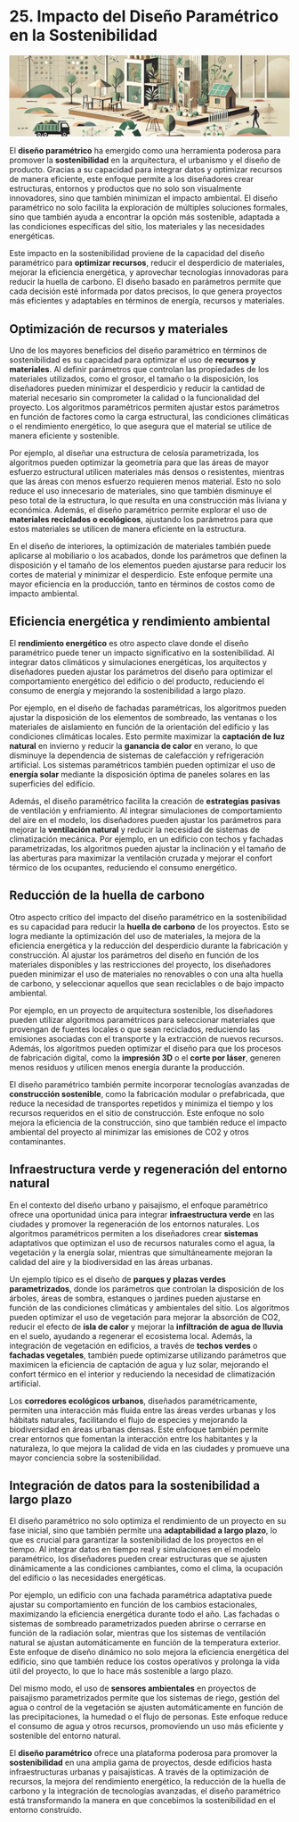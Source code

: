 # 25. Impacto del Diseño Paramétrico en la Sostenibilidad

![imagen17-clase25](seccion5-imagenes/2024-09-28_10-54-51-5a60191b84ee6fdaa4220f848c35293b.webp)

El **diseño paramétrico** ha emergido como una herramienta poderosa para promover la **sostenibilidad** en la arquitectura, el urbanismo y el
diseño de producto. Gracias a su capacidad para integrar datos y optimizar recursos de manera eficiente, este enfoque permite a los
diseñadores crear estructuras, entornos y productos que no solo son visualmente innovadores, sino que también minimizan el impacto ambiental.
El diseño paramétrico no solo facilita la exploración de múltiples soluciones formales, sino que también ayuda a encontrar la opción más
sostenible, adaptada a las condiciones específicas del sitio, los materiales y las necesidades energéticas.

Este impacto en la sostenibilidad proviene de la capacidad del diseño paramétrico para **optimizar recursos**, reducir el desperdicio de
materiales, mejorar la eficiencia energética, y aprovechar tecnologías innovadoras para reducir la huella de carbono. El diseño basado en
parámetros permite que cada decisión esté informada por datos precisos, lo que genera proyectos más eficientes y adaptables en términos de
energía, recursos y materiales.

## Optimización de recursos y materiales

Uno de los mayores beneficios del diseño paramétrico en términos de sostenibilidad es su capacidad para optimizar el uso de **recursos y materiales**.
Al definir parámetros que controlan las propiedades de los materiales utilizados, como el grosor, el tamaño o la disposición, los diseñadores
pueden minimizar el desperdicio y reducir la cantidad de material necesario sin comprometer la calidad o la funcionalidad del proyecto. Los
algoritmos paramétricos permiten ajustar estos parámetros en función de factores como la carga estructural, las condiciones climáticas o el
rendimiento energético, lo que asegura que el material se utilice de manera eficiente y sostenible.

Por ejemplo, al diseñar una estructura de celosía parametrizada, los algoritmos pueden optimizar la geometría para que las áreas de mayor
esfuerzo estructural utilicen materiales más densos o resistentes, mientras que las áreas con menos esfuerzo requieren menos material. Esto
no solo reduce el uso innecesario de materiales, sino que también disminuye el peso total de la estructura, lo que resulta en una
construcción más liviana y económica. Además, el diseño paramétrico permite explorar el uso de **materiales reciclados o ecológicos**,
ajustando los parámetros para que estos materiales se utilicen de manera eficiente en la estructura.

En el diseño de interiores, la optimización de materiales también puede aplicarse al mobiliario o los acabados, donde los parámetros que definen
la disposición y el tamaño de los elementos pueden ajustarse para reducir los cortes de material y minimizar el desperdicio. Este enfoque
permite una mayor eficiencia en la producción, tanto en términos de costos como de impacto ambiental.

## Eficiencia energética y rendimiento ambiental

El **rendimiento energético** es otro aspecto clave donde el diseño paramétrico puede tener un impacto significativo en la sostenibilidad. Al
integrar datos climáticos y simulaciones energéticas, los arquitectos y diseñadores pueden ajustar los parámetros del diseño para optimizar el
comportamiento energético del edificio o del producto, reduciendo el consumo de energía y mejorando la sostenibilidad a largo plazo.

Por ejemplo, en el diseño de fachadas paramétricas, los algoritmos pueden ajustar la disposición de los elementos de sombreado, las ventanas
o los materiales de aislamiento en función de la orientación del edificio y las condiciones climáticas locales. Esto permite maximizar la
**captación de luz natural** en invierno y reducir la **ganancia de calor** en verano, lo que disminuye la dependencia de sistemas de
calefacción y refrigeración artificial. Los sistemas paramétricos también pueden optimizar el uso de **energía solar** mediante la
disposición óptima de paneles solares en las superficies del edificio.

Además, el diseño paramétrico facilita la creación de **estrategias pasivas** de ventilación y enfriamiento. Al integrar simulaciones de
comportamiento del aire en el modelo, los diseñadores pueden ajustar los parámetros para mejorar la **ventilación natural** y reducir la necesidad
de sistemas de climatización mecánica. Por ejemplo, en un edificio con techos y fachadas parametrizadas, los algoritmos pueden ajustar la
inclinación y el tamaño de las aberturas para maximizar la ventilación cruzada y mejorar el confort térmico de los ocupantes, reduciendo el
consumo energético.

## Reducción de la huella de carbono

Otro aspecto crítico del impacto del diseño paramétrico en la sostenibilidad es su capacidad para reducir la **huella de carbono** de
los proyectos. Esto se logra mediante la optimización del uso de materiales, la mejora de la eficiencia energética y la reducción del
desperdicio durante la fabricación y construcción. Al ajustar los parámetros del diseño en función de los materiales disponibles y las
restricciones del proyecto, los diseñadores pueden minimizar el uso de materiales no renovables o con una alta huella de carbono, y seleccionar
aquellos que sean reciclables o de bajo impacto ambiental.

Por ejemplo, en un proyecto de arquitectura sostenible, los diseñadores pueden utilizar algoritmos paramétricos para seleccionar materiales que
provengan de fuentes locales o que sean reciclados, reduciendo las emisiones asociadas con el transporte y la extracción de nuevos recursos.
Además, los algoritmos pueden optimizar el diseño para que los procesos de fabricación digital, como la **impresión 3D** o el **corte por láser**,
generen menos residuos y utilicen menos energía durante la producción.

El diseño paramétrico también permite incorporar tecnologías avanzadas de **construcción sostenible**, como la fabricación modular o
prefabricada, que reduce la necesidad de transportes repetidos y minimiza el tiempo y los recursos requeridos en el sitio de construcción.
Este enfoque no solo mejora la eficiencia de la construcción, sino que también reduce el impacto ambiental del proyecto al minimizar las
emisiones de CO2 y otros contaminantes.

## Infraestructura verde y regeneración del entorno natural

En el contexto del diseño urbano y paisajismo, el enfoque paramétrico ofrece una oportunidad única para integrar **infraestructura verde** en
las ciudades y promover la regeneración de los entornos naturales. Los algoritmos paramétricos permiten a los diseñadores crear **sistemas**
adaptativos que optimizan el uso de recursos naturales como el agua, la vegetación y la energía solar, mientras que simultáneamente mejoran la
calidad del aire y la biodiversidad en las áreas urbanas.

Un ejemplo típico es el diseño de **parques y plazas verdes parametrizados**, donde los parámetros que controlan la disposición de
los árboles, áreas de sombra, estanques o jardines pueden ajustarse en función de las condiciones climáticas y ambientales del sitio. Los
algoritmos pueden optimizar el uso de vegetación para mejorar la absorción de CO2, reducir el efecto de **isla de calor** y mejorar la
**infiltración de agua de lluvia** en el suelo, ayudando a regenerar el ecosistema local. Además, la integración de vegetación en edificios, a
través de **techos verdes** o **fachadas vegetales**, también puede optimizarse utilizando parámetros que maximicen la eficiencia de
captación de agua y luz solar, mejorando el confort térmico en el interior y reduciendo la necesidad de climatización artificial.

Los **corredores ecológicos urbanos**, diseñados paramétricamente, permiten una interacción más fluida entre las áreas verdes urbanas y los
hábitats naturales, facilitando el flujo de especies y mejorando la biodiversidad en áreas urbanas densas. Este enfoque también permite crear
entornos que fomentan la interacción entre los habitantes y la naturaleza, lo que mejora la calidad de vida en las ciudades y promueve
una mayor conciencia sobre la sostenibilidad.

## Integración de datos para la sostenibilidad a largo plazo

El diseño paramétrico no solo optimiza el rendimiento de un proyecto en su fase inicial, sino que también permite una **adaptabilidad a largo plazo**,
lo que es crucial para garantizar la sostenibilidad de los proyectos en el tiempo. Al integrar datos en tiempo real y simulaciones en el modelo
paramétrico, los diseñadores pueden crear estructuras que se ajusten dinámicamente a las condiciones cambiantes, como el clima, la ocupación
del edificio o las necesidades energéticas.

Por ejemplo, un edificio con una fachada paramétrica adaptativa puede ajustar su comportamiento en función de los cambios estacionales,
maximizando la eficiencia energética durante todo el año. Las fachadas o sistemas de sombreado parametrizados pueden abrirse o cerrarse en función
de la radiación solar, mientras que los sistemas de ventilación natural se ajustan automáticamente en función de la temperatura exterior. Este
enfoque de diseño dinámico no solo mejora la eficiencia energética del edificio, sino que también reduce los costos operativos y prolonga la
vida útil del proyecto, lo que lo hace más sostenible a largo plazo.

Del mismo modo, el uso de **sensores ambientales** en proyectos de paisajismo parametrizados permite que los sistemas de riego, gestión del
agua o control de la vegetación se ajusten automáticamente en función de las precipitaciones, la humedad o el flujo de personas. Este enfoque
reduce el consumo de agua y otros recursos, promoviendo un uso más eficiente y sostenible del entorno natural.

El **diseño paramétrico** ofrece una plataforma poderosa para promover la **sostenibilidad** en una amplia gama de proyectos, desde edificios
hasta infraestructuras urbanas y paisajísticas. A través de la optimización de recursos, la mejora del rendimiento energético, la
reducción de la huella de carbono y la integración de tecnologías avanzadas, el diseño paramétrico está transformando la manera en que
concebimos la sostenibilidad en el entorno construido.